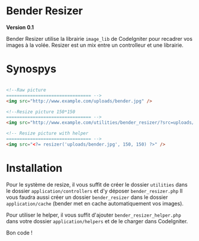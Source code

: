 Bender Resizer
==============

__Version 0.1__


Bender Resizer utilise la librairie `image_lib` de CodeIgniter pour recadrer vos images à la volée. Resizer est un mix entre un controlleur et une librairie.

Synospys 
===


```html

<!--Raw picture
================================ -->
<img src="http://www.example.com/uploads/bender.jpg" />

<!--Resize picture 150*150
================================ -->
<img src="http://www.example.com/utilities/bender_resizer/?src=uploads/bender.jpg?width=150&height=150">

<!-- Resize picture with helper
================================ -->
<img src="<?= resizer('uploads/bender.jpg', 150, 150) ?>" />

```

Installation 
===

Pour le système de resize, il vous suffit de créer le dossier `utilities` dans le dossier `application/controllers` et d'y déposer `bender_resizer.php` 
Il vous faudra aussi créer un dossier `bender_resizer` dans le dossier `application/cache` (bender met en cache automatiquement vos images).

Pour utiliser le helper, il vous suffit d'ajouter `bender_resizer_helper.php` dans votre dossier `application/helpers` et de le charger dans CodeIgniter.

Bon code !
